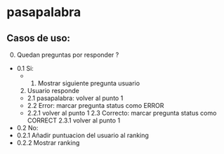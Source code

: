 # pasapalabra
## Casos de uso: 

0. Quedan preguntas por responder ?
  * 0.1 Si:  
    * 1. Mostrar siguiente pregunta usuario
    2. Usuario responde
      * 2.1 pasapalabra: volver al punto 1
      * 2.2 Error: marcar pregunta status como ERROR
       * 2.2.1 volver al punto 1
      2.3 Correcto: marcar pregunta status como CORRECT
        2.3.1 volver al punto 1
  * 0.2 No:
  *  0.2.1 Añadir puntuacion del usuario al ranking  
  *  0.2.2 Mostrar ranking
